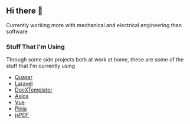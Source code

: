 ## Hi there 👋

Currently working more with mechanical and electrical engineering than software

### Stuff That I'm Using

Through some side projects both at work at home, these are some of the stuff that I'm currently using

- [Quasar](https://quasar.dev/)
- [Laravel](https://laravel.com/)
- [DocXTemplater](https://docxtemplater.com/)
- [Axios](https://axios-http.com/)
- [Vue](https://vuejs.org/)
- [Pinia](https://pinia.vuejs.org/)
- [jsPDF](https://parall.ax/products/jspdf)
